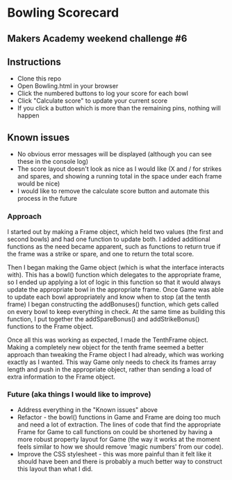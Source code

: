 # Bowling Scorecard

## Makers Academy weekend challenge #6

## Instructions

- Clone this repo
- Open Bowling.html in your browser
- Click the numbered buttons to log your score for each bowl
- Click "Calculate score" to update your current score
- If you click a button which is more than the remaining pins, nothing will happen

## Known issues

- No obvious error messages will be displayed (although you can see these in the console log)
- The score layout doesn't look as nice as I would like (X and / for strikes and spares, and showing a running total in the space under each frame would be nice)
- I would like to remove the calculate score button and automate this process in the future


### Approach

I started out by making a Frame object, which held two values (the first and second bowls) and had one function to update both.  I added additional functions as the need became apparent, such as functions to return true if the frame was a strike or spare, and one to return the total score.

Then I began making the Game object (which is what the interface interacts with).  This has a bowl() function which delegates to the appropriate frame, so I ended up applying a lot of logic in this function so that it would always update the appropriate bowl in the appropriate frame.  Once Game was able to update each bowl appropriately and know when to stop (at the tenth frame) I began constructing the addBonuses() function, which gets called on every bowl to keep everything in check.  At the same time as building this function, I put together the addSpareBonus() and addStrikeBonus() functions to the Frame object.

Once all this was working as expected, I made the TenthFrame object.  Making a completely new object for the tenth frame seemed a better approach than tweaking the Frame object I had already, which was working exactly as I wanted.  This way Game only needs to check its frames array length and push in the appropriate object, rather than sending a load of extra information to the Frame object.

### Future (aka things I would like to improve)

- Address everything in the "Known issues" above
- Refactor - the bowl() functions in Game and Frame are doing too much and need a lot of extraction.  The lines of code that find the appropriate Frame for Game to call functions on could be shortened by having a more robust property layout for Game (the way it works at the moment feels similar to how we should remove 'magic numbers' from our code).
- Improve the CSS stylesheet - this was more painful than it felt like it should have been and there is probably a much better way to construct this layout than what I did.
